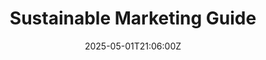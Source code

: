 ---
title: Sustainable Marketing Guide
linkTitle: Sustainable Marketing Guide
date: '2025-05-01T21:06:00Z'
weight: 1
description: Sustainable marketing is essential in the space industry, focusing on
  transparency, eco-conscious branding, and engaging storytelling to build trust and
  consumer loyalty. Key strategies include clear communication of sustainability efforts,
  digital-first solutions, and avoiding greenwashing while promoting genuine environmental
  impact.
draft: false
ref: sustainable-marketing-guide
---